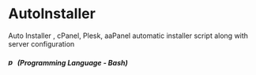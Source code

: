 # AutoInstaller
Auto Installer , cPanel, Plesk, aaPanel automatic installer script along with server configuration
<em><h5 align=""><img src="https://cdn-icons-png.flaticon.com/512/919/919837.png" width="15" height="15" alt="python"> (Programming Language - Bash)</h5></em>
